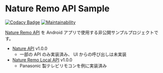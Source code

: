 # Nature Remo API Sample

[![Codacy Badge](https://api.codacy.com/project/badge/Grade/2bc7ba5a10a541959c4ce054a17501f0)](https://app.codacy.com/app/mizo0203/nature-remo-sample?utm_source=github.com&utm_medium=referral&utm_content=mizo0203/nature-remo-sample&utm_campaign=Badge_Grade_Settings)
[![Maintainability](https://api.codeclimate.com/v1/badges/fa464814de8f55e9a62a/maintainability)](https://codeclimate.com/github/mizo0203/nature-remo-sample/maintainability)

[Nature Remo API](https://developer.nature.global) を Android アプリで使用する非公開サンプルプロジェクトです。

* [Nature API](http://swagger.nature.global) v1.0.0
    * 一部の API のみ実装済み、 UI からの呼び出しは未実装
* [Nature Remo Local API](http://local.swagger.nature.global) v1.0.0
    * Panasonic 製テレビリモコンを例に実装済み
